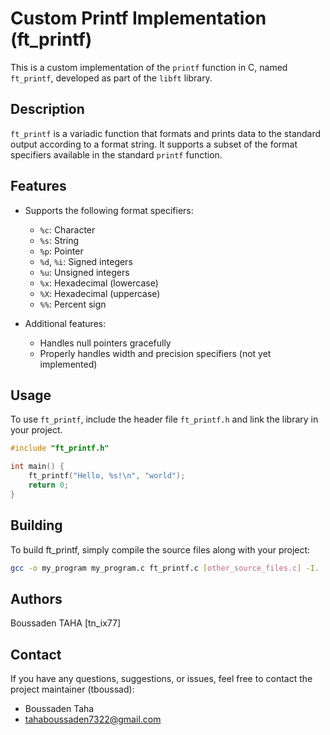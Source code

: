 # Custom Printf Implementation (ft_printf)

This is a custom implementation of the `printf` function in C, named `ft_printf`, developed as part of the `libft` library.

## Description

`ft_printf` is a variadic function that formats and prints data to the standard output according to a format string. It supports a subset of the format specifiers available in the standard `printf` function.

## Features

- Supports the following format specifiers:
  - `%c`: Character
  - `%s`: String
  - `%p`: Pointer
  - `%d`, `%i`: Signed integers
  - `%u`: Unsigned integers
  - `%x`: Hexadecimal (lowercase)
  - `%X`: Hexadecimal (uppercase)
  - `%%`: Percent sign

- Additional features:
  - Handles null pointers gracefully
  - Properly handles width and precision specifiers (not yet implemented)

## Usage

To use `ft_printf`, include the header file `ft_printf.h` and link the library in your project.

```c
#include "ft_printf.h"

int main() {
    ft_printf("Hello, %s!\n", "world");
    return 0;
}

```

## Building
To build ft_printf, simply compile the source files along with your project:

  ```bash
gcc -o my_program my_program.c ft_printf.c [other_source_files.c] -I.
  ```

## Authors
  Boussaden TAHA [tn_ix77]
  
## Contact

If you have any questions, suggestions, or issues, feel free to contact the project maintainer (tboussad):

- Boussaden Taha
- tahaboussaden7322@gmail.com
